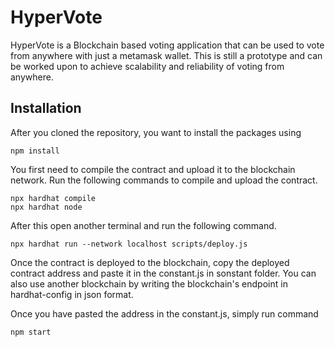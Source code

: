 # HyperVote
HyperVote is a Blockchain based voting application that can be used to vote from anywhere with just a metamask wallet.
This is still a prototype and can be worked upon to achieve scalability and reliability of voting from anywhere.


## Installation

After you cloned the repository, you want to install the packages using

```shell
npm install
```

You first need to compile the contract and upload it to the blockchain network. Run the following commands to compile and upload the contract.

```shell
npx hardhat compile
npx hardhat node
```
After this open another terminal and run the following command.
```shell
npx hardhat run --network localhost scripts/deploy.js
```

Once the contract is deployed to the blockchain, copy the deployed contract address and paste it in the constant.js in sonstant folder.
You can also use another blockchain by writing the blockchain's endpoint in hardhat-config in json format.

Once you have pasted the address in the constant.js, simply run command

```shell
npm start
```
